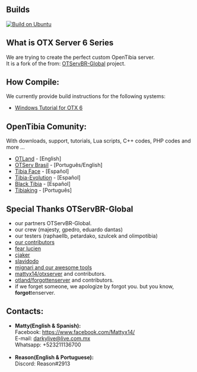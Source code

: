 ## Builds
[![Build on Ubuntu](https://github.com/mattyx14/otxserver/workflows/Build%20on%20Ubuntu/badge.svg?branch=otxserv6)](https://github.com/mattyx14/otxserver/actions?query=workflow%3A%22Build+on+Ubuntu%22)

## What is OTX Server 6 Series
We are trying to create the perfect custom OpenTibia server.
<br>It is a fork of the from: [OTServBR-Global](https://github.com/opentibiabr/OTServBR-Global) project.

## How Compile:
We currently provide build instructions for the following systems:
* [Windows Tutorial for OTX 6](https://forums.otserv.com.br/index.php?/forums/topic/169235-windowsvc2019-compilando-sources-otservbr-global/)

## OpenTibia Comunity:
With downloads, support, tutorials, Lua scripts, C++ codes, PHP codes and more ...
* [OTLand](https://otland.net/) - [English]
* [OTServ Brasil](https://forums.otserv.com.br/) - [Português/English]
* [Tibia Face](http://tibiaface.com/) - [Español]
* [Tibia-Evolution](https://tibia-evolution.com/) - [Español]
* [Black Tibia](http://blacktibia.foroactivo.com/) - [Español]
* [Tibiaking](http://www.tibiaking.com/forum/) - [Português]

## Special Thanks OTServBR-Global
- our partners OTServBR-Global.
- our crew (majesty, gpedro, eduardo dantas)
- our testers (raphaellb, petardako, szulcek and olimpotibia)
- [our contributors](https://github.com/opentibiabr/OTServBR-Global/graphs/contributors)
- [fear lucien](https://github.com/FearLucien)
- [cjaker](https://github.com/Eternal-Scripts)
- [slavidodo](https://github.com/slavidodo)
- [mignari and our awesome tools](https://github.com/ottools)
- [mattyx14/otxserver](https://github.com/mattyx14/otxserver) and contributors.
- [otland/forgottenserver](https://github.com/otland/forgottenserver) and contributors.
- if we forget someone, we apologize by forgot you. but you know, **forgot**tenserver.

## Contacts:
- <b>Matty(English & Spanish):</b><br>
Facebook: https://www.facebook.com/Mattyx14/<br>
E-mail: darkylive@live.com.mx<br>
Whatsapp: +523211136700<br><br>
- <b>Reason(English & Portuguese):</b><br>
Discord: Reason#2913
